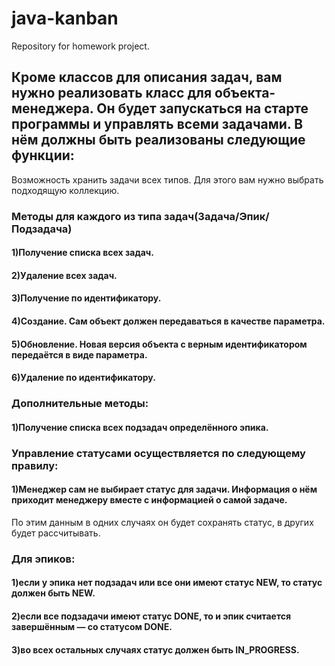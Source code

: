 # java-kanban
Repository for homework project.
<h2>Кроме классов для описания задач, вам нужно реализовать класс для объекта-менеджера. 
Он будет запускаться на старте программы и управлять всеми задачами. 
В нём должны быть реализованы следующие функции: </h2>
<p>Возможность хранить задачи всех типов. Для этого вам нужно выбрать подходящую коллекцию.</p>
<p><h3>Методы для каждого из типа задач(Задача/Эпик/Подзадача)</h3>
    <h4>1)Получение списка всех задач.</h4>
    <h4>2)Удаление всех задач.</h4>
    <h4>3)Получение по идентификатору.</h4>
    <h4>4)Создание. Сам объект должен передаваться в качестве параметра.</h4>
    <h4>5)Обновление. Новая версия объекта с верным идентификатором передаётся в виде параметра.</h4>
    <h4>6)Удаление по идентификатору.</h4> </p>
<p><h3>Дополнительные методы:</h3>
    <h4>1)Получение списка всех подзадач определённого эпика.</h4></p>
<p><h3>Управление статусами осуществляется по следующему правилу:</h3>
    <h4>1)Менеджер сам не выбирает статус для задачи. Информация о нём приходит менеджеру вместе с информацией о самой задаче. </h4>
    По этим данным в одних случаях он будет сохранять статус, в других будет рассчитывать.</p>
<p><h3>Для эпиков:</h3>
<h4>1)если у эпика нет подзадач или все они имеют статус NEW, то статус должен быть NEW.</h4>
<h4>2)если все подзадачи имеют статус DONE, то и эпик считается завершённым — со статусом DONE.</h4>
<h4>3)во всех остальных случаях статус должен быть IN_PROGRESS.</h4></p>